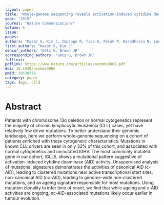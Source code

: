 ```yaml
---
layout: paper
title: "Whole-genome sequencing reveals activation-induced cytidine deaminase signatures during indolent chronic lymphocytic leukaemia evolution"
year: "2015"
journal: "Nature Communications"
volume: 6
issue:
pages:
authors: "Kasar S, Kim J, Improgo R, Tiao G, Polak P, Haradhvala N, Lawrence MS, Kiezun A, Fernandes SM, Bahl S, Sougnez C, Gabriel S, Lander ES, Kim HT, Getz G, Brown JR"
first_authors: "Kasar S, Kim J"
senior_authors: "Getz G, Brown JR"
corresponding_authors: "Getz G, Brown JR"
fulltext:
pdflink: https://www.nature.com/articles/ncomms9866.pdf
doi: 10.1038/ncomms9866
pmid: 26638776
category: paper
tags: [wgs, cll]
---
```


# Abstract

Patients with chromosome 13q deletion or normal cytogenetics represent the majority of chronic lymphocytic leukaemia (CLL) cases, yet have relatively few driver mutations. To better understand their genomic landscape, here we perform whole-genome sequencing on a cohort of patients enriched with these cytogenetic characteristics. Mutations in known CLL drivers are seen in only 33% of this cohort, and associated with normal cytogenetics and unmutated IGHV. The most commonly mutated gene in our cohort, IGLL5, shows a mutational pattern suggestive of activation-induced cytidine deaminase (AID) activity. Unsupervised analysis of mutational signatures demonstrates the activities of canonical AID (c-AID), leading to clustered mutations near active transcriptional start sites; non-canonical AID (nc-AID), leading to genome-wide non-clustered mutations, and an ageing signature responsible for most mutations. Using mutation clonality to infer time of onset, we find that while ageing and c-AID activities are ongoing, nc-AID-associated mutations likely occur earlier in tumour evolution.
